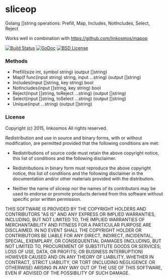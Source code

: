 # sliceop

Golang []string operations: Prefill, Map, Includes, NotIncludes, Select, Reject

Works well in combination with https://github.com/linkosmos/mapop

[![Build Status](https://travis-ci.org/linkosmos/sliceop.svg?branch=master)](https://travis-ci.org/linkosmos/sliceop)
[![GoDoc](http://godoc.org/github.com/linkosmos/sliceop?status.svg)](http://godoc.org/github.com/linkosmos/sliceop)
[![BSD License](http://img.shields.io/badge/license-BSD-blue.svg)](http://opensource.org/licenses/BSD-3-Clause)

### Methods
 - Prefill(size int, symbol string) (output []string)
 - Map(f func(input string) string, input ...string) (output []string)
 - Includes(input []string, key string) bool
 - NotIncludes(input []string, key string) bool
 - Reject(input []string, toReject ...string) (output []string)
 - Select(input []string, toSelect ...string) (output []string)
 - Unique(input ...string) (output []string)

### License

Copyright (c) 2015, linkosmos
All rights reserved.

Redistribution and use in source and binary forms, with or without
modification, are permitted provided that the following conditions are met:

* Redistributions of source code must retain the above copyright notice, this
  list of conditions and the following disclaimer.

* Redistributions in binary form must reproduce the above copyright notice,
  this list of conditions and the following disclaimer in the documentation
  and/or other materials provided with the distribution.

* Neither the name of sliceop nor the names of its
  contributors may be used to endorse or promote products derived from
  this software without specific prior written permission.

THIS SOFTWARE IS PROVIDED BY THE COPYRIGHT HOLDERS AND CONTRIBUTORS "AS IS"
AND ANY EXPRESS OR IMPLIED WARRANTIES, INCLUDING, BUT NOT LIMITED TO, THE
IMPLIED WARRANTIES OF MERCHANTABILITY AND FITNESS FOR A PARTICULAR PURPOSE ARE
DISCLAIMED. IN NO EVENT SHALL THE COPYRIGHT HOLDER OR CONTRIBUTORS BE LIABLE
FOR ANY DIRECT, INDIRECT, INCIDENTAL, SPECIAL, EXEMPLARY, OR CONSEQUENTIAL
DAMAGES (INCLUDING, BUT NOT LIMITED TO, PROCUREMENT OF SUBSTITUTE GOODS OR
SERVICES; LOSS OF USE, DATA, OR PROFITS; OR BUSINESS INTERRUPTION) HOWEVER
CAUSED AND ON ANY THEORY OF LIABILITY, WHETHER IN CONTRACT, STRICT LIABILITY,
OR TORT (INCLUDING NEGLIGENCE OR OTHERWISE) ARISING IN ANY WAY OUT OF THE USE
OF THIS SOFTWARE, EVEN IF ADVISED OF THE POSSIBILITY OF SUCH DAMAGE.
